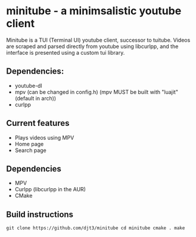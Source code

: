 # minitube - a minimsalistic youtube client
Minitube is a TUI (Terminal UI) youtube client, successor to tuitube. Videos are scraped and parsed directly from youtube using libcurlpp, and the interface is presented using a custom tui library.

## Dependencies:
- youtube-dl
- mpv (can be changed in config.h) (mpv MUST be built with "luajit" (default in arch))
- curlpp

## Current features
- Plays videos using MPV
- Home page
- Search page

## Dependencies
- MPV
- Curlpp (libcurlpp in the AUR)
- CMake

## Build instructions
`git clone https://github.com/djt3/minitube
cd minitube
cmake .
make`
